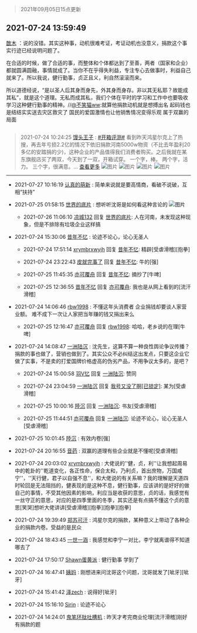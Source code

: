 > 2021年09月05日15点更新
<link rel="stylesheet" href="https://cdn.jsdelivr.net/gh/taotie6/sampleJSON@main/css/photo_show.css">


 ## 2021-07-24 13:59:49 

 [㪚木](https://www.coolapk.com/feed/28638401?shareKey=ZjJmMjM0NjNlYmMyNjEzMTc4MjQ~) ：说的没错。其实这种事，动机很难考证，考证动机也没意义，捐款这个事实行迹已经说明问题了。

在合适的时候，做了合适的事，而整体和个体都达到了至善，两者（国家和企业）都就圆满圆融，事情就成了。当你不在乎得失利益，专注专心去做事时，利益自己就来了。所以我说，健行勤事，贞正且义<!--break-->，利自然滚滚而来。

所以道德经说，“是以圣人后其身而身先，外其身而身存。非以其无私耶？故能成其私”，就是这个道理。无私而成其私，我们个体在平时的学习和工作中也要吸收学习这种健行勤事的精神。//<a class="feed-link-uname" href="/u/不笑猫ww">@不笑猫ww</a>:就算他捐款动机就是想搏出名  起码钱也是结结实实送去灾区救灾了 国民的爱国激情也让他销售情况变得乐观 属于双赢的局面 

<div class="album">
<img class="img-item" src="" />
</div>

> 2021-07-24 10:24:25 
> [馒头王子](https://www.coolapk.com/feed/28634179?shareKey=MWZkM2VjOTkzZDk2NjEzMTc4MjQ~) : <a class="feed-link-tag" href="/t/开箱评测?type=0">#开箱评测#</a> 看到昨天鸿星尔克上了热搜，再去年亏损2.2亿的情况下依旧捐款河南5000w物资（不比去年盈利20多亿的安踏捐的少)，这种企业的产品值得我们消费者购买。之后我就在某东旗舰店买了两双，今天到了一双，开箱试穿。 一个字，棒。 两个字，活力。 三个字，很满意。... <a href="">查看更多</a> 
![图片](https://image.coolapk.com/feed/2021/0724/10/2137665_4db8a848_3461_5734@2494x3325.jpeg)
![图片](https://image.coolapk.com/feed/2021/0724/10/2137665_613cb4f9_3461_5736@1840x2704.jpeg)
![图片](https://image.coolapk.com/feed/2021/0724/10/2137665_af7e43fb_3461_5738@2704x1840.jpeg)
![图片](https://image.coolapk.com/feed/2021/0724/10/2137665_f92ca988_3461_574@3325x2494.jpeg)

 ------- 

- 2021-07-27 10:16:19 [认真的萌新](uid=1542914) : 简单来说就是要高情商，看破不说破，互相“扶持” 

- 2021-07-25 01:58:15 [世界的底片](uid=3391309) : 想听听沈哥是如何看这种言论的 ![图片](https://image.coolapk.com/feed/2021/0725/01/3391309_1be4af37_9494_414@1080x1205.jpeg)

    - 2021-07-26 11:06:10 [凉城132](uid=3231915) 回复 [世界的底片](uid=3391309): 人在河南，未发现这种现象，但是不排除有垃圾企业这样搞 

- 2021-07-24 15:30:06 [昔年不忆](uid=2854657) : 论迹不论心，论心无圣人 

    - 2021-07-24 17:51:14 [xrymbrxwyjh](uid=1710564) 回复 [昔年不忆](uid=2854657): 精辟[受虐滑稽][抱拳] 

    - 2021-07-24 23:22:43 [皮就完事了](uid=1485758) 回复 [昔年不忆](uid=2854657): 牛的[强] 

    - 2021-07-25 11:45:35 [亦可覆舟](uid=683865) 回复 [昔年不忆](uid=2854657): 摘抄了[牛啤] 

    - 2021-07-25 12:36:55 [昔年不忆](uid=2854657) 回复 [亦可覆舟](uid=683865): 我也是从网上看到的[流汗滑稽] 

- 2021-07-24 14:06:46 [rbw1998](uid=602980) : 不懂这年头消费者 企业捐钱却要谈人家营业额。
难不成下一次让人家把当年赚的钱又捐出来么 

    - 2021-07-25 12:16:47 [亦可覆舟](uid=683865) 回复 [rbw1998](uid=602980): 哈哈，老乡说的在理[牛啤] 

- 2021-07-24 14:08:47 [一洲陆沉](uid=889471) : 沈先生，这算不算一种良性舆论争议传播？捐款的事也做了，营销也做到了。其实公众不必纠结这出发点，只要这企业它做了实事，不是卖的打爱国牌价格虚高的伪劣产品，不用争议太多的，是吧？ 

    - 2021-07-24 15:00:58 [羽V忆](uid=1291531) 回复 [一洲陆沉](uid=889471): 赞同 

    - 2021-07-24 23:04:59 [一洲陆沉](uid=889471) 回复 [我号又没了啊[已锁定]](uid=10674453): 某为[受虐滑稽] 

    - 2021-07-25 10:00:16 [陸沉](uid=1527530) 回复 [一洲陆沉](uid=889471): 书友[受虐滑稽] 

    - 2021-07-25 11:44:51 [亦可覆舟](uid=683865) 回复 [一洲陆沉](uid=889471): 论迹不论心，论心无圣人[受虐滑稽] 

- 2021-07-25 10:01:45 [陸沉](uid=1527530) : 有效内卷[强] 

- 2021-07-24 20:16:55 [音药](uid=1025660) : 双赢的道理有些企业就是不懂呢[受虐滑稽] 

- 2021-07-24 20:03:02 [xrymbrxwyjh](uid=1710564) : 大佬说的&#039;&#039;健，贞，利&#039;&#039;让我想起周易中的乾卦的&#039;&#039;乾道变化，各正性命，保合太和，乃利贞，首出庶物，万国咸宁&#039;&#039;，&#039;&#039;天行健，君子以自强不息&#039;&#039;<!--break-->，和大佬说的有关系嘛？我的理解是天道四时轮回是无法阻挡的，健表现的是这种不息，健行勤事，应该讲的是好好的做自己的事情，不受其他因素的影响，利应当是收获的意思，贞的话，我感觉有一丝守正的意思，对应的是四季里面的冬季，其实还是有点搞不懂这个贞的意思[笑哭]想听大佬讲讲[受虐滑稽][抱拳][抱拳][抱拳] 

- 2021-07-24 19:39:49 [郑苏可汗](uid=678781) : 鸿星尔克的捐款，某种意义上带动了各种企业的捐款内卷。受益的是民众 

- 2021-07-24 18:43:45 [一世一涵](uid=1948331) : 我感觉和李宁一对比，李宁就离谱得不知道哪去了 

- 2021-07-24 17:50:17 [Shawn蛋黄派](uid=2642278) : 健行勤事
学到了 

- 2021-07-24 16:47:41 [姨妈](uid=1604292) : 刚想进来问沈哥这个问题，沈哥就发了[呲牙][呲牙] 

- 2021-07-24 15:41:42 [泽zech](uid=597954) : 说得好[呲牙] 

- 2021-07-24 15:16:10 [Sirin](uid=1860924) : 论迹不论心 

- 2021-07-24 14:24:01 [鬼笔环肽吐槽机](uid=5538134) : 昨天才考完商业伦理[流汗滑稽]刚好有捐款的题 

